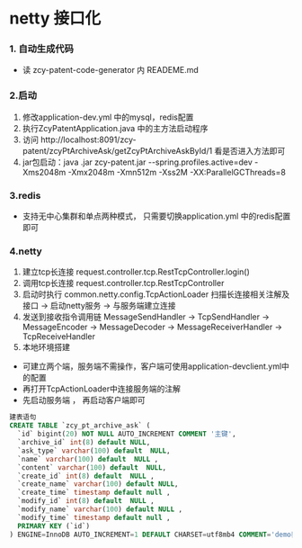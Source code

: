 # netty 接口化

### 1. 自动生成代码
- 读 zcy-patent-code-generator 内 READEME.md

### 2.启动
1. 修改application-dev.yml 中的mysql，redis配置
2. 执行ZcyPatentApplication.java 中的主方法启动程序
3. 访问 http://localhost:8091/zcy-patent/zcyPtArchiveAsk/getZcyPtArchiveAskById/1 看是否进入方法即可
4. jar包启动：java .jar zcy-patent.jar --spring.profiles.active=dev -Xms2048m -Xmx2048m -Xmn512m -Xss2M -XX:ParallelGCThreads=8

### 3.redis
- 支持无中心集群和单点两种模式， 只需要切换application.yml 中的redis配置即可

### 4.netty
1. 建立tcp长连接 request.controller.tcp.RestTcpController.login()
2. 调用tcp长连接 request.controller.tcp.RestTcpController
3. 启动时执行    common.netty.config.TcpActionLoader   扫描长连接相关注解及接口 -> 启动netty服务 -> 与服务端建立连接
4. 发送到接收指令调用链 
   MessageSendHandler -> TcpSendHandler -> MessageEncoder -> MessageDecoder -> MessageReceiverHandler -> TcpReceiveHandler 
5. 本地环境搭建  
  - 可建立两个端，服务端不需操作，客户端可使用application-devclient.yml中的配置
  - 再打开TcpActionLoader中连接服务端的注解
  - 先启动服务端 ， 再启动客户端即可

```sql
建表语句
CREATE TABLE `zcy_pt_archive_ask` (
  `id` bigint(20) NOT NULL AUTO_INCREMENT COMMENT '主键',
  `archive_id` int(8) default NULL,
  `ask_type` varchar(100) default  NULL,
  `name` varchar(100) default  NULL ,
  `content` varchar(100) default  NULL,
  `create_id` int(8) default  NULL ,
  `create_name` varchar(100) default NULL,
  `create_time` timestamp default null ,
  `modify_id` int(8) default  NULL ,
  `modify_name` varchar(100) default NULL ,
  `modify_time` timestamp default null ,
  PRIMARY KEY (`id`)
) ENGINE=InnoDB AUTO_INCREMENT=1 DEFAULT CHARSET=utf8mb4 COMMENT='demo表';
```
